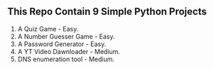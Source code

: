 ## **This Repo Contain 9 Simple Python Projects**

1. A Quiz Game - Easy.
2. A Number Guesser Game - Easy.
3. A Password Generator - Easy.
4. A YT Video Dawnloader - Medium.
5. DNS enumeration tool - Medium.
